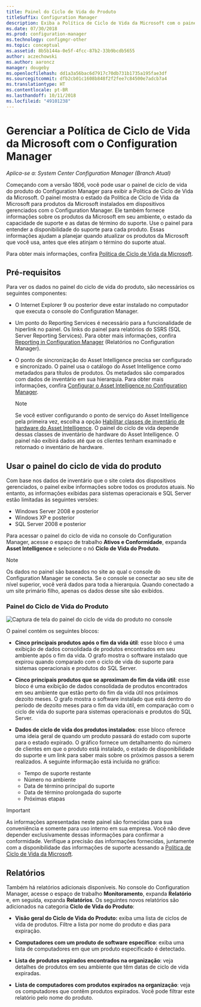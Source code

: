 ```yaml
---
title: Painel do Ciclo de Vida do Produto
titleSuffix: Configuration Manager
description: Exiba a Política de Ciclo de Vida da Microsoft com o painel de ciclo de vida do produto no Configuration Manager.
ms.date: 07/30/2018
ms.prod: configuration-manager
ms.technology: configmgr-other
ms.topic: conceptual
ms.assetid: 8b5b144a-0e5f-4fcc-87b2-33b9bcdb5655
author: aczechowski
ms.author: aaroncz
manager: dougeby
ms.openlocfilehash: dd1a3a56bac6d7917c70db731b1735a195fae3df
ms.sourcegitcommit: dfb2cb01c1608b848f2f2fee7c84500e7adcb7a4
ms.translationtype: HT
ms.contentlocale: pt-BR
ms.lasthandoff: 10/11/2018
ms.locfileid: "49101238"
---
```

# <a name="manage-microsoft-lifecycle-policy-with-configuration-manager"></a>Gerenciar a Política de Ciclo de Vida da Microsoft com o Configuration Manager

*Aplica-se a: System Center Configuration Manager (Branch Atual)*

Começando com a versão 1806, você pode usar o painel de ciclo de vida do produto do Configuration Manager para exibir a Política de Ciclo de Vida da Microsoft. O painel mostra o estado da Política de Ciclo de Vida da Microsoft para produtos da Microsoft instalados em dispositivos gerenciados com o Configuration Manager. Ele também fornece informações sobre os produtos da Microsoft em seu ambiente, o estado da capacidade de suporte e as datas de término do suporte. Use o painel para entender a disponibilidade do suporte para cada produto. Essas informações ajudam a planejar quando atualizar os produtos da Microsoft que você usa, antes que eles atinjam o término do suporte atual.  

Para obter mais informações, confira [Política de Ciclo de Vida da Microsoft](https://support.microsoft.com/lifecycle).



## <a name="prerequisites"></a>Pré-requisitos 

 Para ver os dados no painel do ciclo de vida do produto, são necessários os seguintes componentes:  

- O Internet Explorer 9 ou posterior deve estar instalado no computador que executa o console do Configuration Manager.  

- Um ponto do Reporting Services é necessário para a funcionalidade de hiperlink no painel. Os links do painel para relatórios do SSRS (SQL Server Reporting Services). Para obter mais informações, confira [Reporting in Configuration Manager](/sccm/core/servers/manage/reporting) (Relatórios no Configuration Manager).  

- O ponto de sincronização do Asset Intelligence precisa ser configurado e sincronizado. O painel usa o catálogo do Asset Intelligence como metadados para títulos de produtos. Os metadados são comparados com dados de inventário em sua hierarquia. Para obter mais informações, confira [Configurar o Asset Intelligence no Configuration Manager](/sccm/core/clients/manage/asset-intelligence/configuring-asset-intelligence).  

     > [!NOTE]  
     > Se você estiver configurando o ponto de serviço do Asset Intelligence pela primeira vez, escolha a opção [Habilitar classes de inventário de hardware do Asset Intelligence](/sccm/core/clients/manage/asset-intelligence/configuring-asset-intelligence#BKMK_EnableAssetIntelligence). O painel do ciclo de vida depende dessas classes de inventário de hardware do Asset Intelligence. O painel não exibirá dados até que os clientes tenham examinado e retornado o inventário de hardware.  



## <a name="use-the-product-lifecycle-dashboard"></a>Usar o painel do ciclo de vida do produto

Com base nos dados de inventário que o site coleta dos dispositivos gerenciados, o painel exibe informações sobre todos os produtos atuais. No entanto, as informações exibidas para sistemas operacionais e SQL Server estão limitadas às seguintes versões:

- Windows Server 2008 e posterior
- Windows XP e posterior
- SQL Server 2008 e posterior

Para acessar o painel do ciclo de vida no console do Configuration Manager, acesse o espaço de trabalho **Ativos e Conformidade**, expanda **Asset Intelligence** e selecione o nó **Ciclo de Vida do Produto**.

> [!NOTE]  
> Os dados no painel são baseados no site ao qual o console do Configuration Manager se conecta. Se o console se conectar ao seu site de nível superior, você verá dados para toda a hierarquia. Quando conectado a um site primário filho, apenas os dados desse site são exibidos.

### <a name="product-lifecycle-dashboard"></a>Painel do Ciclo de Vida do Produto

![Captura de tela do painel do ciclo de vida do produto no console](media/product-lifecycle-dashboard.png)

O painel contém os seguintes blocos:  

- **Cinco principais produtos após o fim da vida útil**: esse bloco é uma exibição de dados consolidada de produtos encontrados em seu ambiente após o fim da vida. O grafo mostra o software instalado que expirou quando comparado com o ciclo de vida do suporte para sistemas operacionais e produtos do SQL Server.  

- **Cinco principais produtos que se aproximam do fim da vida útil**: esse bloco é uma exibição de dados consolidada de produtos encontrados em seu ambiente que estão perto do fim da vida útil nos próximos dezoito meses. O grafo mostra o software instalado que está dentro do período de dezoito meses para o fim da vida útil, em comparação com o ciclo de vida do suporte para sistemas operacionais e produtos do SQL Server.  

- **Dados de ciclo de vida dos produtos instalados**: esse bloco oferece uma ideia geral de quando um produto passará do estado com suporte para o estado expirado. O gráfico fornece um detalhamento do número de clientes em que o produto está instalado, o estado de disponibilidade do suporte e um link para saber mais sobre os próximos passos a serem realizados. A seguinte informação está incluída no gráfico:     
    - Tempo de suporte restante
    - Número no ambiente 
    - Data de término principal do suporte
    - Data de término prolongada do suporte
    - Próximas etapas  

> [!IMPORTANT]  
> As informações apresentadas neste painel são fornecidas para sua conveniência e somente para uso interno em sua empresa. Você não deve depender exclusivamente dessas informações para confirmar a conformidade. Verifique a precisão das informações fornecidas, juntamente com a disponibilidade das informações de suporte acessando a [Política de Ciclo de Vida da Microsoft](https://support.microsoft.com/lifecycle).  



## <a name="reporting"></a>Relatórios

Também há relatórios adicionais disponíveis. No console do Configuration Manager, acesse o espaço de trabalho **Monitoramento**, expanda **Relatório** e, em seguida, expanda **Relatórios**. Os seguintes novos relatórios são adicionados na categoria **Ciclo de Vida do Produto**:  

- **Visão geral do Ciclo de Vida do Produto:** exiba uma lista de ciclos de vida de produtos. Filtre a lista por nome do produto e dias para expiração.  

- **Computadores com um produto de software específico**: exiba uma lista de computadores em que um produto especificado é detectado.  

- **Lista de produtos expirados encontrados na organização**: veja detalhes de produtos em seu ambiente que têm datas de ciclo de vida expiradas.  

- **Lista de computadores com produtos expirados na organização**: veja os computadores que contêm produtos expirados. Você pode filtrar este relatório pelo nome do produto.

